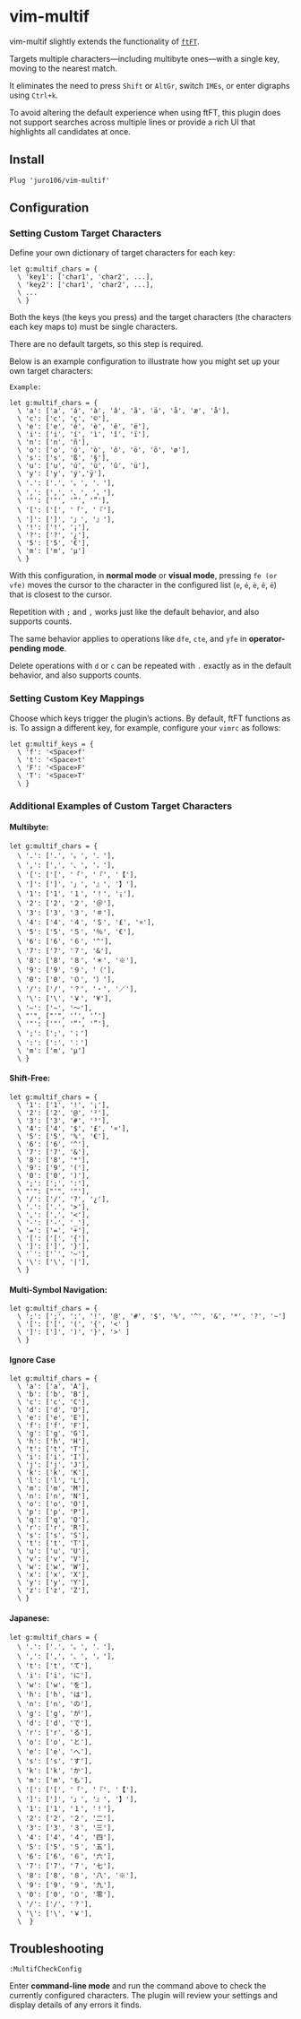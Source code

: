 # vim-multif 

vim-multif slightly extends the functionality of [`ftFT`](https://github.com/vim/vim/blob/0d76683e094c6cac2e879601aff3acf1163cbe0b/runtime/doc/motion.txt#L254-L262).

Targets multiple characters—including multibyte ones—with a single key, moving to the nearest match. 

It eliminates the need to press `Shift` or `AltGr`, switch `IMEs`, or enter digraphs using `Ctrl+k`.

To avoid altering the default experience when using ftFT, this plugin does not support searches across multiple lines or provide a rich UI that highlights all candidates at once.

## Install

```
Plug 'juro106/vim-multif'
```

## Configuration



### Setting Custom Target Characters

Define your own dictionary of target characters for each key:

```
let g:multif_chars = { 
  \ 'key1': ['char1', 'char2', ...],
  \ 'key2': ['char1', 'char2', ...],
  \ ...
  \ }
```

Both the keys (the keys you press) and the target characters (the characters each key maps to) must be single characters.

There are no default targets, so this step is required.

Below is an example configuration to illustrate how you might set up your own target characters:

```
Example:

let g:multif_chars = {
  \ 'a': ['a', 'á', 'à', 'â', 'ã', 'ä', 'å', 'æ', 'å'],
  \ 'c': ['c', 'ç', '©'],
  \ 'e': ['e', 'é', 'è', 'ê', 'ë'],
  \ 'i': ['i', 'í', 'ì', 'î', 'ï'],
  \ 'n': ['n', 'ñ'],
  \ 'o': ['o', 'ó', 'ò', 'ô', 'ö', 'õ', 'ø'],
  \ 's': ['s', 'ß', '§'],
  \ 'u': ['u', 'ú', 'ù', 'û', 'ü'],
  \ 'y': ['y', 'ý','ÿ'],
  \ '.': ['.', '。', '．'],
  \ ',': [',', '、', '，'],
  \ '"': ['"', '“', '”'],
  \ '[': ['[', '「', '『'],
  \ ']': [']', '」', '』'],
  \ '!': ['!', '¡'],
  \ '?': ['?', '¿'],
  \ '5': ['5', '€'],
  \ 'm': ['m', 'μ']
  \ }
```

With this configuration, in **normal mode** or **visual mode**, pressing `fe (or vfe)` moves the cursor to the character in the configured list (`e`, `é`, `è`, `ê`, `ë`) that is closest to the cursor.

Repetition with `;` and `,` works just like the default behavior, and also supports counts.

The same behavior applies to operations like `dfe`, `cte`, and `yfe` in **operator-pending mode**.

Delete operations with `d` or `c` can be repeated with `.` exactly as in the default behavior, and also supports counts.

### Setting Custom Key Mappings

Choose which keys trigger the plugin’s actions. By default, ftFT functions as is. To assign a different key, for example, configure your `vimrc` as follows:

```
let g:multif_keys = {
  \ 'f': '<Space>f'
  \ 't': '<Space>t'
  \ 'F': '<Space>F'
  \ 'T': '<Space>T'
  \ }
```

### Additional Examples of Custom Target Characters

#### Multibyte:
```
let g:multif_chars = {
  \ '.': ['.', '。', '．'],
  \ ',': [',', '、', '，'],
  \ '[': ['[', '「', '『', '【'],
  \ ']': [']', '」', '』', '】'],
  \ '1': ['1', '１', '！', '¡'],
  \ '2': ['2', '２', '＠'],
  \ '3': ['3', '３', '＃'],
  \ '4': ['4', '４', '＄', '£', '¤'],
  \ '5': ['5', '５', '％', '€'],
  \ '6': ['6', '６', '^'],
  \ '7': ['7', '７', '&'],
  \ '8': ['8', '８', '＊', '※'],
  \ '9': ['9', '９', '（'],
  \ '0': ['0', '０', '）'],
  \ '/': ['/', '？', '・', '／'],
  \ '\': ['\', '￥', '¥'],
  \ '~': ['~', '〜'],
  \ "'", ["'", '‘', '’']
  \ '"': ['"', '“', '”'],
  \ ';': [';', '；']
  \ ':': [':', '：']
  \ 'm': ['m', 'μ']
  \ }
```

#### Shift-Free:
```
let g:multif_chars = {
  \ '1': ['1', '!', '¡'],
  \ '2': ['2', '@', '²'],
  \ '3': ['3', '#', '³'],
  \ '4': ['4', '$', '£', '¤'],
  \ '5': ['5', '%', '€'],
  \ '6': ['6', '^'],
  \ '7': ['7', '&'],
  \ '8': ['8', '*'],
  \ '9': ['9', '('],
  \ '0': ['0', ')'],
  \ ';': [';', ':'],
  \ "'": ["'", '"'],
  \ '/': ['/', '?', '¿'],
  \ '.': ['.', '>'],
  \ ',': [',', '<'],
  \ '-': ['-', '_'],
  \ '=': ['=', '+'],
  \ '[': ['[', '{'],
  \ ']': [']', '}'],
  \ '`': ['`', '~'],
  \ '\': ['\', '|'],
  \ }
```

#### Multi-Symbol Navigation:
```
let g:multif_chars = {
  \ ';': [';', ':', '!', '@', '#', '$', '%', '^', '&', '*', '?', '~']
  \ '[': ['[', '(', '{', '<' ]
  \ ']': [']', ')', '}', '>' ]
  \ }
```

#### Ignore Case 
```
let g:multif_chars = {
  \ 'a': ['a', 'A'],
  \ 'b': ['b', 'B'],
  \ 'c': ['c', 'C'],
  \ 'd': ['d', 'D'],
  \ 'e': ['e', 'E'],
  \ 'f': ['f', 'F'],
  \ 'g': ['g', 'G'],
  \ 'h': ['h', 'H'],
  \ 't': ['t', 'T'],
  \ 'i': ['i', 'I'],
  \ 'j': ['j', 'J'],
  \ 'k': ['k', 'K'],
  \ 'l': ['l', 'L'],
  \ 'm': ['m', 'M'],
  \ 'n': ['n', 'N'],
  \ 'o': ['o', 'O'],
  \ 'p': ['p', 'P'],
  \ 'q': ['q', 'Q'],
  \ 'r': ['r', 'R'],
  \ 's': ['s', 'S'],
  \ 't': ['t', 'T'],
  \ 'u': ['u', 'U'],
  \ 'v': ['v', 'V'],
  \ 'w': ['w', 'W'],
  \ 'x': ['x', 'X'],
  \ 'y': ['y', 'Y'],
  \ 'z': ['z', 'Z'],
  \ }
```

#### Japanese:
```
let g:multif_chars = {
  \ '.': ['.', '。', '．'],
  \ ',': [',', '、', '，'],
  \ 't': ['t', 'て'],
  \ 'i': ['i', 'に'],
  \ 'w': ['w', 'を'],
  \ 'h': ['h', 'は'],
  \ 'n': ['n', 'の'],
  \ 'g': ['g', 'が'],
  \ 'd': ['d', 'で'],
  \ 'r': ['r', 'る'],
  \ 'o': ['o', 'と'],
  \ 'e': ['e', 'へ'],
  \ 's': ['s', 'す'],
  \ 'k': ['k', 'か'],
  \ 'm': ['m', 'も'],
  \ '[': ['[', '「', '『', '【'],
  \ ']': [']', '」', '』', '】'],
  \ '1': ['1', '１', '！'],
  \ '2': ['2', '２', '二'],
  \ '3': ['3', '３', '三'],
  \ '4': ['4', '４', '四'],
  \ '5': ['5', '５', '五'],
  \ '6': ['6', '６', '六'],
  \ '7': ['7', '７', '七'],
  \ '8': ['8', '８', '八', '※'],
  \ '9': ['9', '９', '九'],
  \ '0': ['0', '０', '零'],
  \ '/': ['/', '？'],
  \ '\': ['\', '￥'],
  \  }
```

## Troubleshooting

```
:MultifCheckConfig
```

Enter **command-line mode** and run the command above to check the currently configured characters. The plugin will review your settings and display details of any errors it finds.

